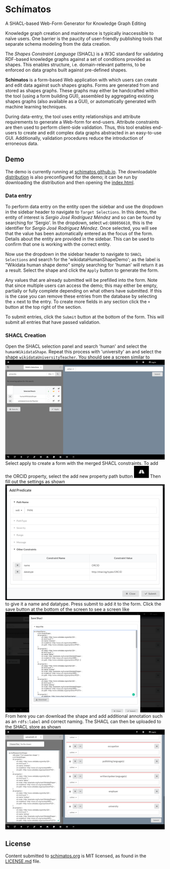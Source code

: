 # Schímatos
A SHACL-based Web-Form Generator for Knowledge Graph Editing

Knowledge graph creation and maintenance is typically inaccessible to naïve users.
One barrier is the paucity of user-friendly publishing tools that separate schema modeling from the data creation.

The *Shapes Constraint Language* (SHACL) is a W3C standard for validating RDF-based knowledge graphs against a set of conditions provided as shapes.
This enables structure, i.e. domain-relevant patterns, to be enforced on data graphs built against pre-defined shapes.  

**Schímatos** is a form-based Web application with which users can create and edit data against such shapes graphs.
Forms are generated from and stored as shapes graphs.
These graphs may either be handcrafted within the tool (using a form building GUI), assembled by aggregating existing shapes graphs (also available as a GUI), or automatically generated with machine learning techniques.

During data-entry, the tool uses entity relationships and attribute requirements to generate a Web-form for end-users.  Attribute constraints are then used to perform client-side validation.  Thus, this tool enables end-users to create and edit complex data graphs abstracted in an easy-to-use GUI. 
 Additionally, validation procedures reduce the introduction of erroneous data.

## Demo
The demo is currently running at [schimatos.github.io](http://schimatos.github.io). The downloadable [distribution](https://github.com/schimatos/schimatos.org/dist) is also preconfigured for the demo; it can be run by downloading the distribution and then opening the [index.html](https://github.com/schimatos/schimatos.org/dist/index.html).

### Data entry
To perform data entry on the entity open the sidebar and use the dropdown in the sidebar header to navigate to `Target Selections`. In this demo, the entity of interest is *Sergio José Rodríguez Méndez* and so can be found by searching for 'Sergio'. In the dropdown, select `wd:Q88056610`, this is the identifier for *Sergio José Rodríguez Méndez*. Once selected, you will see that the value has been automatically entered as the focus of the form. Details about the entity are provided in the sidebar. This can be used to confirm that one is working with the correct entity.

Now use the dropdown in the sidebar header to navigate to `SHACL Selections` and search for the 'wikidataHumanShapeDemo'; as the label is "Wikidata human shape demo" simply searching for 'human' will return it as a result. Select the shape and click the `Apply` button to generate the form.

Any values that are already submitted will be prefilled into the form. Note that since multiple users can access the demo; this may either be empty, partially or fully complete depending on what others have submitted. If this is the case you can remove these entries from the database by selecting the `x` next to the entry. To create more fields in any section click the `+` button at the top right of the section.

To submit entries, click the `Submit` button at the bottom of the form. This will submit all entries that have passed validation.

### SHACL Creation

Open the SHACL selection panel and search 'human' and select the `humanWikidataShape`. Repeat this process with 'university' an and select the shape `wikidataUniversityTeacher`. You should see a screen similar to ![this](demo_images/merging_lecturer_and_human_shape.PNG) Select apply to create a form with the merged SHACL constraints. To add the ORCID property, select the add new property path button ![here](demo_images/add_new_property_path_icon.PNG) Then fill out the settings as shown ![here](demo_images/adding_orcid_property.PNG) to give it a name and datatype. Press submit to add it to the form. Click the save button at the bottom of the screen to see a screen like ![this](demo_images/save_shacl_screen.PNG) From here you can download the shape and add additional annotation such as an `rdfs:label` and correct naming. The SHACL can then be uploaded to the SHACL store as shown ![here](demo_images/uploading_shacl.PNG)

## License
Content submitted to [schimatos.org](http://schimatos.org/) is MIT licensed, as found in the [LICENSE.md](https://github.com/schimatos/schimatos.org/blob/master/LICENSE) file.
